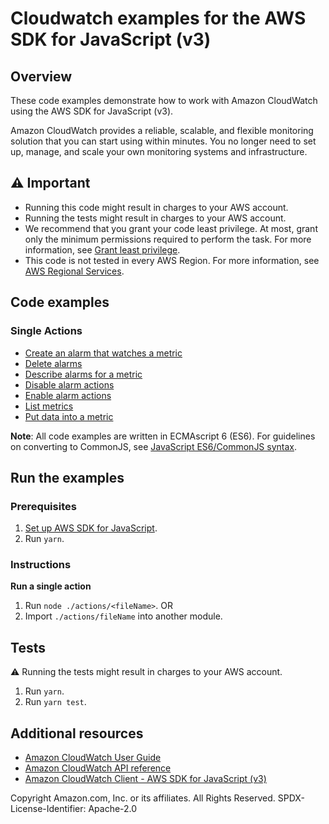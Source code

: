 # Cloudwatch examples for the AWS SDK for JavaScript (v3)

## Overview

These code examples demonstrate how to work with Amazon CloudWatch
using the AWS SDK for JavaScript (v3).

Amazon CloudWatch provides a reliable, scalable, and flexible monitoring solution that you can start using within minutes.
You no longer need to set up, manage, and scale your own monitoring systems and infrastructure.

## ⚠️ Important

- Running this code might result in charges to your AWS account.
- Running the tests might result in charges to your AWS account.
- We recommend that you grant your code least privilege. At most, grant only the minimum permissions required to perform the task. For more information, see [Grant least privilege](https://docs.aws.amazon.com/IAM/latest/UserGuide/best-practices.html#grant-least-privilege).
- This code is not tested in every AWS Region. For more information, see [AWS Regional Services](https://aws.amazon.com/about-aws/global-infrastructure/regional-product-services).

## Code examples

### Single Actions

- [Create an alarm that watches a metric](actions/putMetricAlarm.js)
- [Delete alarms](actions/deleteAlarms.js)
- [Describe alarms for a metric](actions/describeAlarms.js)
- [Disable alarm actions](actions/disableAlarmActions.js)
- [Enable alarm actions](actions/enableAlarmActions.js)
- [List metrics](actions/listMetrics.js)
- [Put data into a metric](actions/putMetricData.js)

**Note**: All code examples are written in ECMAscript 6 (ES6). For guidelines on converting to CommonJS, see
[JavaScript ES6/CommonJS syntax](https://docs.aws.amazon.com/sdk-for-javascript/v3/developer-guide/sdk-examples-javascript-syntax.html).

## Run the examples

### Prerequisites

1. [Set up AWS SDK for JavaScript](../README.md).
1. Run `yarn`.

### Instructions

**Run a single action**
1. Run `node ./actions/<fileName>`.
OR
1. Import `./actions/fileName` into another module.

## Tests

⚠️ Running the tests might result in charges to your AWS account.

1. Run `yarn`.
1. Run `yarn test`.

## Additional resources

- [Amazon CloudWatch User Guide](https://docs.aws.amazon.com/AmazonCloudWatch/latest/monitoring/WhatIsCloudWatch.html)
- [Amazon CloudWatch API reference](https://docs.aws.amazon.com/AmazonCloudWatch/latest/APIReference/Welcome.html)
- [Amazon CloudWatch Client - AWS SDK for JavaScript (v3)](https://docs.aws.amazon.com/AWSJavaScriptSDK/v3/latest/clients/client-cloudwatch/index.html)

Copyright Amazon.com, Inc. or its affiliates. All Rights Reserved. SPDX-License-Identifier: Apache-2.0
